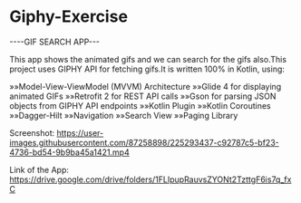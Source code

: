 # Giphy-Exercise
----GIF SEARCH APP---


This app shows the animated gifs and we can search for the gifs also.This project uses GIPHY API for fetching gifs.It is written 100% in Kotlin, using:

»»Model-View-ViewModel (MVVM) Architecture
»»Glide 4 for displaying animated GIFs
»»Retrofit 2 for REST API calls
»»Gson for parsing JSON objects from GIPHY API endpoints
»»Kotlin Plugin
»»Kotlin Coroutines
»»Dagger-Hilt
»»Navigation 
»»Search View
»»Paging Library


Screenshot:
https://user-images.githubusercontent.com/87258898/225293437-c92787c5-bf23-4736-bd54-9b9ba45a1421.mp4


Link of the App:
https://drive.google.com/drive/folders/1FLIpupRauvsZYONt2TzttgF6is7q_fxC








